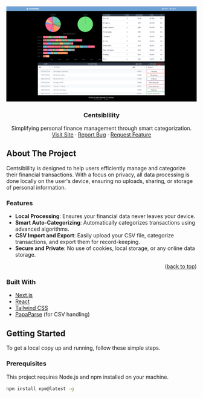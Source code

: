 <a name="readme-top"></a>

<!-- PROJECT LOGO -->
<br />
<div align="center">
  <a href="https://github.com/mitchellabrouwer/centsiblility">
    <div align="center" style="width: 100%; text-align: center;">
      <img src="public/screenshots/Screenshot2.png" alt="Logo" style="max-width: 100%; height: auto;">
    </div>
  </a>

<h3 align="center">Centsiblility</h3>

  <p align="center">
    Simplifying personal finance management through smart categorization.
    <br />
    <a href="https://financial-categoriser.vercel.app/">Visit Site</a>
    ·
    <a href="https://github.com/mitchellabrouwer/centsiblility/issues">Report Bug</a>
    ·
    <a href="https://github.com/mitchellabrouwer/centsiblility/issues">Request Feature</a>
  </p>
</div>

<!-- ABOUT THE PROJECT -->
## About The Project

Centsiblility is designed to help users efficiently manage and categorize their financial transactions. With a focus on privacy, all data processing is done locally on the user's device, ensuring no uploads, sharing, or storage of personal information.

### Features

- **Local Processing**: Ensures your financial data never leaves your device.
- **Smart Auto-Categorizing**: Automatically categorizes transactions using advanced algorithms.
- **CSV Import and Export**: Easily upload your CSV file, categorize transactions, and export them for record-keeping.
- **Secure and Private**: No use of cookies, local storage, or any online data storage.

<p align="right">(<a href="#readme-top">back to top</a>)</p>

### Built With

- [Next.js](https://nextjs.org/)
- [React](https://reactjs.org/)
- [Tailwind CSS](https://tailwindcss.com/)
- [PapaParse](https://www.papaparse.com/) (for CSV handling)

<!-- GETTING STARTED -->
## Getting Started

To get a local copy up and running, follow these simple steps.

### Prerequisites

This project requires Node.js and npm installed on your machine.
```sh
npm install npm@latest -g
